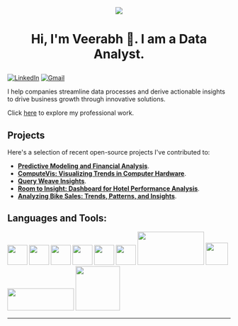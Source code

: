 <p align="center">
<img src="https://cdn.prod.website-files.com/5c19020c997c25514d17d86f/60c0d9460c02947666c0d70c_Data%20report.gif"> </p>

# <p align="center">Hi, I'm Veerabh 👋. I am a Data Analyst.</p>

[![LinkedIn](https://img.shields.io/badge/linkedin-%230077B5.svg?style=for-the-badge&logo=linkedin&logoColor=white)](https://www.linkedin.com/in/veerabh-mahadik/) 
[![Gmail](https://img.shields.io/badge/Gmail-D14836?style=for-the-badge&logo=gmail&logoColor=white)](veerabhmahadik1@gmail.com)


I help companies streamline data processes and derive actionable insights to drive business growth through innovative solutions.

Click [here](https://veerabhmahadik1.wixsite.com/veerabh-mahadik) to explore my professional work. <!-- Replace with your actual portfolio link -->

## Projects

Here's a selection of recent open-source projects I've contributed to:
- **[Predictive Modeling and Financial Analysis](https://github.com/veerabhmahadik/Python-and-R/tree/master/Predictive_Modeling_and_Financial_Analysis)**.
- **[ComputeVis: Visualizing Trends in Computer Hardware](https://github.com/veerabhmahadik/Tableau/tree/master/ComputeVis%3A%20Visualizing%20Trends%20in%20Computer%20Hardware)**.
- **[Query Weave Insights](https://github.com/veerabhmahadik/SQL/tree/master/Query%20Weave%20Insights)**.
- **[Room to Insight: Dashboard for Hotel Performance Analysis](https://github.com/veerabhmahadik/Power-BI-projects/tree/master/Room%20to%20Insight%3A%20Dashboard%20for%20Hotel%20Performance%20Analysis)**.
- **[Analyzing Bike Sales: Trends, Patterns, and Insights](https://github.com/veerabhmahadik/Excel/tree/master/Analyzing_Bike%20Sales_Trends_%20Patterns_and%20Insights)**.

## Languages and Tools:

<!DOCTYPE html>
<html lang="en">
<head>
<meta charset="UTF-8">
<meta name="viewport" content="width=device-width, initial-scale=1.0">
</head>
<body>
  <div class="logo-container">
    <img src="https://cdn.jsdelivr.net/gh/devicons/devicon@latest/icons/python/python-original-wordmark.svg" width="45" height="45"/> 
    <img src="https://cdn.jsdelivr.net/gh/devicons/devicon@latest/icons/pandas/pandas-original-wordmark.svg" width="45" height="45"/> 
    <img src="https://cdn.jsdelivr.net/gh/devicons/devicon@latest/icons/numpy/numpy-original-wordmark.svg" width="45" height="45"/> 
    <img src="https://cdn.jsdelivr.net/gh/devicons/devicon@latest/icons/matplotlib/matplotlib-plain-wordmark.svg" width="45" height="45"/> 
    <img src="https://cdn.jsdelivr.net/gh/devicons/devicon@latest/icons/r/r-original.svg" width="45" height="45"/>
    <img src="https://cdn.jsdelivr.net/gh/devicons/devicon@latest/icons/rstudio/rstudio-original.svg" width="45" height="45"/>
    <img src="https://1000logos.net/wp-content/uploads/2022/03/Tableau-Logo.jpg" width="150" height="75" />
    <img src="https://cdn.jsdelivr.net/gh/devicons/devicon@latest/icons/mongodb/mongodb-original.svg" width="50" height="50"/> 
    <img src="https://img.shields.io/badge/power_bi-F2C811?style=for-the-badge&logo=powerbi&logoColor=black" width="150" height="50"/>
    <img src="https://cdn.jsdelivr.net/gh/devicons/devicon@latest/icons/mysql/mysql-original-wordmark.svg" width="100" height="100"/>
  </div>
</body>
</html>




<!-- Add more tools and technologies as needed -->

<!-- Optional: Add any additional stats or information you'd like to highlight -->

---

<!--*Data Analyst* 


- 📍 Location
- ⏰ Pacific Standard Time -->

